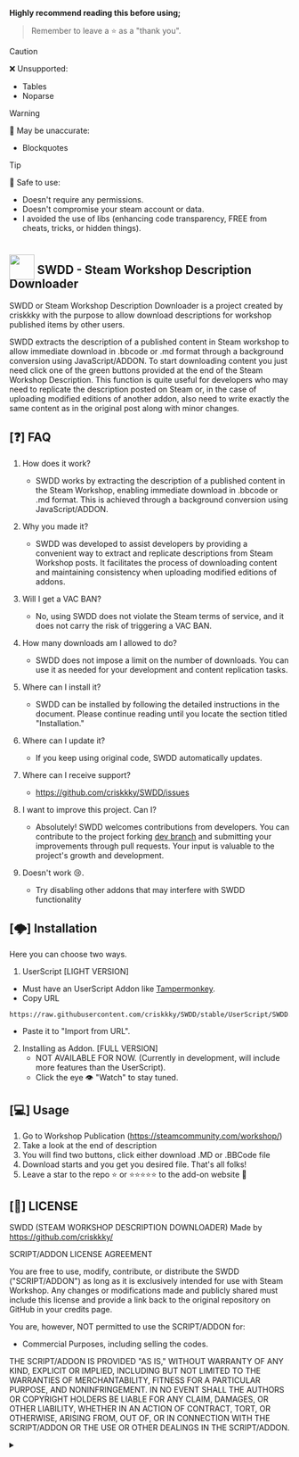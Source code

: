**Highly recommend reading this before using;**
> Remember to leave a ⭐ as a "thank you".

> [!CAUTION]
> ❌ Unsupported:
> - Tables
> - Noparse

> [!WARNING]
> 🔎 May be unaccurate:
> - Blockquotes

> [!TIP]
> 👏 Safe to use:
> - Doesn't require any permissions.
> - Doesn't compromise your steam account or data.
> - I avoided the use of libs (enhancing code transparency, FREE from cheats, tricks, or hidden things).

## <img src="https://raw.githubusercontent.com/criskkky/criskkky.github.io/main/media/icons/swdd.png" style="width: 45px; height: 45px; transform: translateY(10px)"> SWDD - Steam Workshop Description Downloader
SWDD or Steam Workshop Description Downloader is a project created by criskkky with the purpose to allow download descriptions for workshop published items by other users.

SWDD extracts the description of a published content in Steam workshop to allow immediate download in .bbcode or .md format through a background conversion using JavaScript/ADDON. To start downloading content you just need click one of the green buttons provided at the end of the Steam Workshop Description. This function is quite useful for developers who may need to replicate the description posted on Steam or, in the case of uploading modified editions of another addon, also need to write exactly the same content as in the original post along with minor changes.

## [❓] FAQ
1. How does it work?
    - SWDD works by extracting the description of a published content in the Steam Workshop, enabling immediate download in .bbcode or .md format. This is achieved through a background conversion using JavaScript/ADDON.

2. Why you made it?
    - SWDD was developed to assist developers by providing a convenient way to extract and replicate descriptions from Steam Workshop posts. It facilitates the process of downloading content and maintaining consistency when uploading modified editions of addons.

3. Will I get a VAC BAN?
    - No, using SWDD does not violate the Steam terms of service, and it does not carry the risk of triggering a VAC BAN.

4. How many downloads am I allowed to do?
    - SWDD does not impose a limit on the number of downloads. You can use it as needed for your development and content replication tasks.

5. Where can I install it?
    - SWDD can be installed by following the detailed instructions in the document. Please continue reading until you locate the section titled "Installation."

6. Where can I update it?
    - If you keep using original code, SWDD automatically updates.

7. Where can I receive support?
    - https://github.com/criskkky/SWDD/issues

8. I want to improve this project. Can I?
    - Absolutely! SWDD welcomes contributions from developers. You can contribute to the project forking [dev branch](https://github.com/criskkky/SWDD/tree/dev) and submitting your improvements through pull requests. Your input is valuable to the project's growth and development.

9. Doesn't work 😢.
    - Try disabling other addons that may interfere with SWDD functionality

## [🌩] Installation
Here you can choose two ways.

1. UserScript [LIGHT VERSION]
- Must have an UserScript Addon like [Tampermonkey](https://www.tampermonkey.net/).
- Copy URL 
```URL
https://raw.githubusercontent.com/criskkky/SWDD/stable/UserScript/SWDD.js
```
- Paste it to "Import from URL". 

2. Installing as Addon. [FULL VERSION]
    - NOT AVAILABLE FOR NOW. (Currently in development, will include more features than the UserScript).
    - Click the eye 👁 "Watch" to stay tuned.

## [💻] Usage
1. Go to Workshop Publication (https://steamcommunity.com/workshop/)
2. Take a look at the end of description
3. You will find two buttons, click either download .MD or .BBCode file
4. Download starts and you get you desired file. That's all folks!
5. Leave a star to the repo ⭐ or ⭐⭐⭐⭐⭐ to the add-on website 💜

## [📄] LICENSE
SWDD (STEAM WORKSHOP DESCRIPTION DOWNLOADER)
Made by https://github.com/criskkky/

SCRIPT/ADDON LICENSE AGREEMENT

You are free to use, modify, contribute, or distribute the SWDD ("SCRIPT/ADDON") as long as it is exclusively intended for use with Steam Workshop.
Any changes or modifications made and publicly shared must include this license and provide a link back to the original repository on GitHub in your credits page.

You are, however, NOT permitted to use the SCRIPT/ADDON for:
- Commercial Purposes, including selling the codes.

THE SCRIPT/ADDON IS PROVIDED "AS IS," WITHOUT WARRANTY OF ANY KIND, EXPLICIT OR IMPLIED, INCLUDING BUT NOT LIMITED TO THE WARRANTIES OF MERCHANTABILITY, FITNESS FOR A PARTICULAR PURPOSE, AND NONINFRINGEMENT. IN NO EVENT SHALL THE AUTHORS OR COPYRIGHT HOLDERS BE LIABLE FOR ANY CLAIM, DAMAGES, OR OTHER LIABILITY, WHETHER IN AN ACTION OF CONTRACT, TORT, OR OTHERWISE, ARISING FROM, OUT OF, OR IN CONNECTION WITH THE SCRIPT/ADDON OR THE USE OR OTHER DEALINGS IN THE SCRIPT/ADDON.

<details><summary></summary>just tags here: swdd, steamworkshopdescriptiondownloader, download any steam description from workshop, how to fast copy workshop descriptions, steam workshop download</details>
